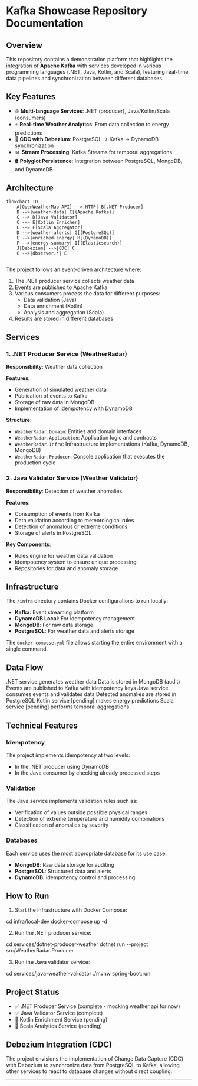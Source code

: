 # Kafka Showcase Repository Documentation

## Overview

This repository contains a demonstration platform that highlights the integration of **Apache Kafka** with services developed in various programming languages (.NET, Java, Kotlin, and Scala), featuring real-time data pipelines and synchronization between different databases.

## Key Features

- 🌐 **Multi-language Services**: .NET (producer), Java/Kotlin/Scala (consumers)
- ⚡ **Real-time Weather Analytics**: From data collection to energy predictions
- 🔄 **CDC with Debezium**: PostgreSQL → Kafka → DynamoDB synchronization
- 📊 **Stream Processing**: Kafka Streams for temporal aggregations
- 🛢️ **Polyglot Persistence**: Integration between PostgreSQL, MongoDB, and DynamoDB

## Architecture


```mermaid
flowchart TD
    A[OpenWeatherMap API] -->|HTTP| B[.NET Producer]
    B -->|weather-data| C[(Apache Kafka)]
    C --> D[Java Validator]
    C --> E[Kotlin Enricher]
    C --> F[Scala Aggregator]
    D -->|weather-alerts| G[(PostgreSQL)]
    E -->|enriched-energy| H[(DynamoDB)]
    F -->|energy-summary| I[(Elasticsearch)]
    J[Debezium] -->|CDC| C
    C -->|dbserver.*| E


```
The project follows an event-driven architecture where:

1. The .NET producer service collects weather data
2. Events are published to Apache Kafka
3. Various consumers process the data for different purposes:
   - Data validation (Java)
   - Data enrichment (Kotlin)
   - Analysis and aggregation (Scala)
4. Results are stored in different databases

## Services

### 1. .NET Producer Service (WeatherRadar)

**Responsibility**: Weather data collection

**Features**:
- Generation of simulated weather data
- Publication of events to Kafka
- Storage of raw data in MongoDB
- Implementation of idempotency with DynamoDB

**Structure**:
- `WeatherRadar.Domain`: Entities and domain interfaces
- `WeatherRadar.Application`: Application logic and contracts
- `WeatherRadar.Infra`: Infrastructure implementations (Kafka, DynamoDB, MongoDB)
- `WeatherRadar.Producer`: Console application that executes the production cycle

### 2. Java Validator Service (Weather Validator)

**Responsibility**: Detection of weather anomalies

**Features**:
- Consumption of events from Kafka
- Data validation according to meteorological rules
- Detection of anomalous or extreme conditions
- Storage of alerts in PostgreSQL

**Key Components**:
- Rules engine for weather data validation
- Idempotency system to ensure unique processing
- Repositories for data and anomaly storage

## Infrastructure

The `/infra` directory contains Docker configurations to run locally:

- **Kafka**: Event streaming platform
- **DynamoDB Local**: For idempotency management
- **MongoDB**: For raw data storage
- **PostgreSQL**: For weather data and alerts storage

The `docker-compose.yml` file allows starting the entire environment with a single command.

## Data Flow
.NET service generates weather data
Data is stored in MongoDB (audit)
Events are published to Kafka with idempotency keys
Java service consumes events and validates data
Detected anomalies are stored in PostgreSQL
Kotlin service [pending] makes energy predictions
Scala service [pending] performs temporal aggregations

## Technical Features

### Idempotency
The project implements idempotency at two levels:
- In the .NET producer using DynamoDB
- In the Java consumer by checking already processed steps

### Validation
The Java service implements validation rules such as:
- Verification of values outside possible physical ranges
- Detection of extreme temperature and humidity combinations
- Classification of anomalies by severity

### Databases
Each service uses the most appropriate database for its use case:
- **MongoDB**: Raw data storage for auditing
- **PostgreSQL**: Structured data and alerts
- **DynamoDB**: Idempotency control and processing

## How to Run

1. Start the infrastructure with Docker Compose:

cd infra/local-dev
docker-compose up -d

2. Run the .NET producer service:

cd services/dotnet-producer-weather
dotnet run --project src/WeatherRadar.Producer

3. Run the Java validator service:

cd services/java-weather-validator
./mvnw spring-boot:run


## Project Status

- ✅ .NET Producer Service (complete - mocking weather api for now)
- ✅ Java Validator Service (complete)
- 🚧 Kotlin Enrichment Service (pending)
- 🚧 Scala Analytics Service (pending)

## Debezium Integration (CDC)

The project envisions the implementation of Change Data Capture (CDC) with Debezium to synchronize data from PostgreSQL to Kafka, allowing other services to react to database changes without direct coupling.

---

 
